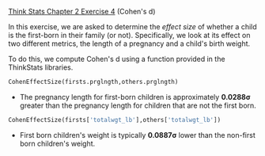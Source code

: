 [Think Stats Chapter 2 Exercise 4](http://greenteapress.com/thinkstats2/html/thinkstats2003.html#toc24) (Cohen's d)

In this exercise, we are asked to determine the *effect size* of whether a child is the first-born in their family (or not). Specifically, we look at its effect on two different metrics, the length of a pregnancy and a child's birth weight.

To do this, we compute Cohen's d using a function provided in the ThinkStats libraries.

```python
CohenEffectSize(firsts.prglngth,others.prglngth)
```

* The pregnancy length for first-born children is approximately <b>0.0288σ</b>  greater than the pregnancy length for children that are not the first born.

```python
CohenEffectSize(firsts['totalwgt_lb'],others['totalwgt_lb'])
```

* First born children's weight is typically <b>0.0887σ</b> lower than the non-first born children's weight.
